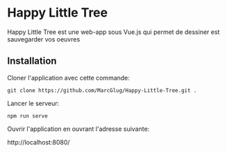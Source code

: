 # Happy Little Tree

Happy Little Tree est une web-app sous Vue.js qui permet de dessiner est sauvegarder vos oeuvres 

## Installation

Cloner l'application avec cette commande: 

```
git clone https://github.com/MarcGlug/Happy-Little-Tree.git .
```

Lancer le serveur:

```
npm run serve
```

Ouvrir l'application en ouvrant l'adresse suivante: 

http://localhost:8080/